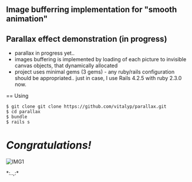 ## Image bufferring implementation for "smooth animation"
## Parallax effect demonstration (in progress)

* parallax in progress yet..
* images buffering is implemented by loading of each picture to invisible canvas objects, that dynamically allocated
* project uses minimal gems (3 gems) - any ruby/rails configuration should be appropriated.. just in case, I use Rails 4.2.5 with ruby 2.3.0 now.



== Using

    $ git clone git clone https://github.com/vitalyp/parallax.git
    $ cd parallax
    $ bundle
    $ rails s

# *Congratulations!*
![IMG1](https://github.com/vitalyp/parallax/blob/master/public/images/readme2.png)

\*:..,:\*

